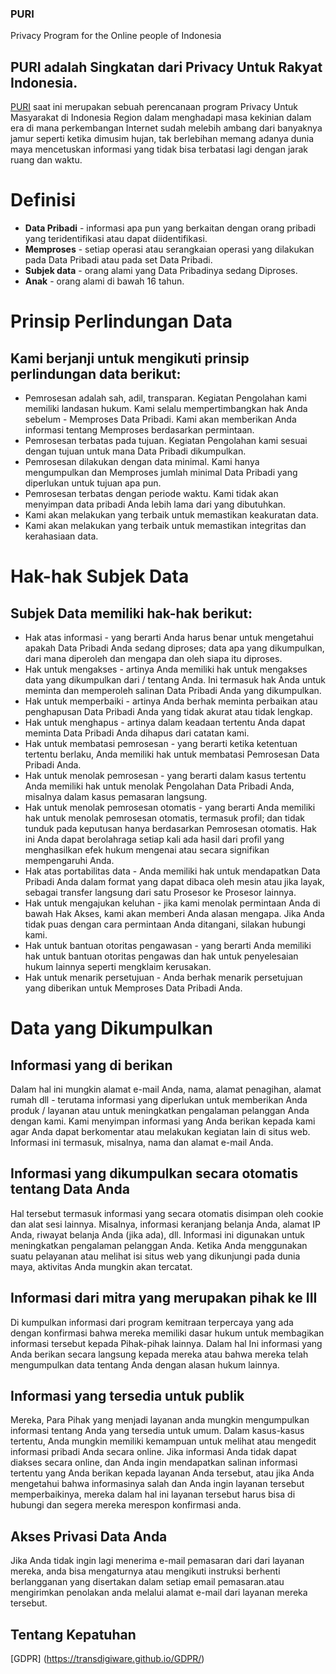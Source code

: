 ### PURI
Privacy Program for the Online  people of Indonesia
##  PURI adalah Singkatan dari Privacy Untuk Rakyat Indonesia.
[PURI](https://community.fema.gov/PrepareAthon_Activity_View?id=a0bt00000003GOW) saat ini merupakan sebuah perencanaan program Privacy Untuk Masyarakat di Indonesia Region dalam menghadapi masa kekinian dalam era di mana perkembangan Internet sudah melebih ambang dari banyaknya jamur seperti ketika dimusim hujan, tak berlebihan memang adanya dunia maya mencetuskan informasi yang tidak bisa terbatasi lagi dengan jarak ruang dan waktu.
# Definisi
- **Data Pribadi**  - informasi apa pun yang berkaitan dengan orang pribadi yang teridentifikasi atau dapat diidentifikasi.
 - **Memproses**  - setiap operasi atau serangkaian operasi yang dilakukan pada Data Pribadi atau pada set Data Pribadi.
- **Subjek data**  - orang alami yang Data Pribadinya sedang Diproses.
- **Anak** - orang alami di bawah 16 tahun.
# Prinsip Perlindungan Data
## Kami berjanji untuk mengikuti prinsip perlindungan data berikut:
- Pemrosesan adalah sah, adil, transparan. Kegiatan Pengolahan kami memiliki landasan hukum. Kami selalu mempertimbangkan hak Anda sebelum - Memproses Data Pribadi. Kami akan memberikan Anda informasi tentang Memproses berdasarkan permintaan.
- Pemrosesan terbatas pada tujuan. Kegiatan Pengolahan kami sesuai dengan tujuan untuk mana Data Pribadi dikumpulkan.
- Pemrosesan dilakukan dengan data minimal. Kami hanya mengumpulkan dan Memproses jumlah minimal Data Pribadi yang diperlukan untuk tujuan apa pun.
- Pemrosesan terbatas dengan periode waktu. Kami tidak akan menyimpan data pribadi Anda lebih lama dari yang dibutuhkan.
- Kami akan melakukan yang terbaik untuk memastikan keakuratan data.
- Kami akan melakukan yang terbaik untuk memastikan integritas dan kerahasiaan data.

# Hak-hak Subjek Data
## Subjek Data memiliki hak-hak berikut:
* Hak atas informasi - yang berarti Anda harus benar untuk mengetahui apakah Data Pribadi Anda sedang diproses; data apa yang dikumpulkan, dari mana diperoleh dan mengapa dan oleh siapa itu diproses.
* Hak untuk mengakses - artinya Anda memiliki hak untuk mengakses data yang dikumpulkan dari / tentang Anda. Ini termasuk hak Anda untuk meminta dan memperoleh salinan Data Pribadi Anda yang dikumpulkan.
* Hak untuk memperbaiki - artinya Anda berhak meminta perbaikan atau penghapusan Data Pribadi Anda yang tidak akurat atau tidak lengkap.
* Hak untuk menghapus - artinya dalam keadaan tertentu Anda dapat meminta Data Pribadi Anda dihapus dari catatan kami.
* Hak untuk membatasi pemrosesan - yang berarti ketika ketentuan tertentu berlaku, Anda memiliki hak untuk membatasi Pemrosesan Data Pribadi Anda.
* Hak untuk menolak pemrosesan - yang berarti dalam kasus tertentu Anda memiliki hak untuk menolak Pengolahan Data Pribadi Anda, misalnya dalam kasus pemasaran langsung.
* Hak untuk menolak pemrosesan otomatis - yang berarti Anda memiliki hak untuk menolak pemrosesan otomatis, termasuk profil; dan tidak tunduk pada keputusan hanya berdasarkan Pemrosesan otomatis. Hak ini Anda dapat berolahraga setiap kali ada hasil dari profil yang menghasilkan efek hukum mengenai atau secara signifikan mempengaruhi Anda.
* Hak atas portabilitas data - Anda memiliki hak untuk mendapatkan Data Pribadi Anda dalam format yang dapat dibaca oleh mesin atau jika layak, sebagai transfer langsung dari satu Prosesor ke Prosesor lainnya.
* Hak untuk mengajukan keluhan - jika kami menolak permintaan Anda di bawah Hak Akses, kami akan memberi Anda alasan mengapa. Jika Anda tidak puas dengan cara permintaan Anda ditangani, silakan hubungi kami.
* Hak untuk bantuan otoritas pengawasan - yang berarti Anda memiliki hak untuk bantuan otoritas pengawas dan hak untuk penyelesaian hukum lainnya seperti mengklaim kerusakan.
* Hak untuk menarik persetujuan - Anda berhak menarik persetujuan yang diberikan untuk Memproses Data Pribadi Anda.
# Data yang Dikumpulkan
## Informasi yang di berikan 
Dalam hal ini mungkin alamat e-mail Anda, nama, alamat penagihan, alamat rumah dll - terutama informasi yang diperlukan untuk memberikan Anda produk / layanan atau untuk meningkatkan pengalaman pelanggan Anda dengan kami. Kami menyimpan informasi yang Anda berikan kepada kami agar Anda dapat berkomentar atau melakukan kegiatan lain di situs web. Informasi ini termasuk, misalnya, nama dan alamat e-mail Anda.
## Informasi yang dikumpulkan secara otomatis tentang Data Anda
Hal tersebut  termasuk informasi yang secara otomatis disimpan oleh cookie dan alat sesi lainnya. Misalnya, informasi keranjang belanja Anda, alamat IP Anda, riwayat belanja Anda (jika ada), dll. Informasi ini digunakan untuk meningkatkan pengalaman pelanggan Anda. Ketika Anda menggunakan suatu pelayanan atau melihat isi situs web yang dikunjungi pada dunia maya, aktivitas Anda mungkin akan tercatat.
## Informasi dari mitra yang merupakan pihak ke III
Di kumpulkan informasi dari program kemitraan terpercaya yang ada dengan konfirmasi bahwa mereka memiliki dasar hukum untuk membagikan informasi tersebut kepada Pihak-pihak lainnya. Dalam hal Ini informasi yang Anda berikan secara langsung kepada mereka atau bahwa mereka telah mengumpulkan data tentang Anda dengan alasan hukum lainnya.
## Informasi yang tersedia untuk publik
Mereka, Para Pihak yang menjadi layanan anda  mungkin mengumpulkan informasi tentang Anda yang tersedia untuk umum.
Dalam kasus-kasus tertentu, Anda mungkin memiliki kemampuan untuk melihat atau mengedit informasi pribadi Anda secara online. Jika informasi Anda tidak dapat diakses secara online, dan Anda ingin mendapatkan salinan informasi tertentu yang Anda berikan kepada layanan Anda tersebut, atau jika Anda mengetahui bahwa informasinya salah dan Anda ingin layanan tersebut memperbaikinya, mereka dalam hal ini layanan tersebut harus bisa di hubungi dan segera mereka merespon konfirmasi anda. 
## Akses Privasi Data Anda
Jika Anda tidak ingin lagi menerima e-mail pemasaran dari dari layanan mereka, anda bisa mengaturnya atau mengikuti instruksi berhenti berlangganan yang disertakan dalam setiap email pemasaran.atau mengirimkan penolakan anda melalui alamat e-mail dari layanan mereka tersebut.
## Tentang Kepatuhan
[GDPR] (https://transdigiware.github.io/GDPR/)
